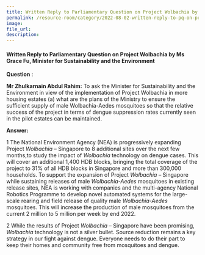 ```yaml
---  
title: Written Reply to Parliamentary Question on Project Wolbachia by Ms Grace Fu, Minister for Sustainability and the Environment  
permalink: /resource-room/category/2022-08-02-written-reply-to-pq-on-project-wolbachia/
image:  
file_url:  
description:  
---  
```


#### Written Reply to Parliamentary Question on Project Wolbachia by Ms Grace Fu, Minister for Sustainability and the Environment

**Question** :

**Mr Zhulkarnain Abdul Rahim:** To ask the Minister for Sustainability and the Environment in view of the implementation of Project Wolbachia in more housing estates (a) what are the plans of the Ministry to ensure the sufficient supply of male Wolbachia-Aedes mosquitoes so that the relative success of the project in terms of dengue suppression rates currently seen in the pilot estates can be maintained.

**Answer:**

1 The National Environment Agency (NEA) is progressively expanding Project _Wolbachia_ – Singapore to 8 additional sites over the next few months,to study the impact of _Wolbachia_ technology on dengue cases. This will cover an additional 1,400 HDB blocks, bringing the total coverage of the project to 31% of all HDB blocks in Singapore and more than 300,000 households. To support the expansion of Project _Wolbachia –_ Singapore while sustaining releases of male _Wolbachia-Aedes_ mosquitoes in existing release sites, NEA is working with companies and the multi-agency National Robotics Programme to develop novel automated systems for the large-scale rearing and field release of quality male _Wolbachia-Aedes_ mosquitoes. This will increase the production of male mosquitoes from the current 2 million to 5 million per week by end 2022.

2 While the results of Project _Wolbachia –_ Singapore have been promising, _Wolbachia_ technology is not a silver bullet. Source reduction remains a key strategy in our fight against dengue. Everyone needs to do their part to keep their homes and community free from mosquitoes and dengue.

